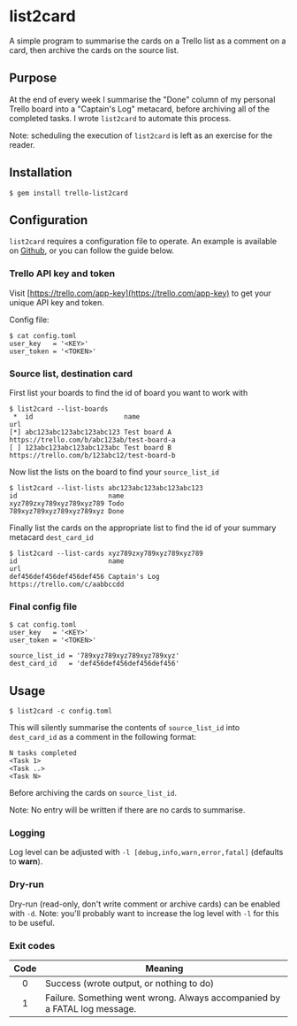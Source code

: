 # list2card
A simple program to summarise the cards on a Trello list as a comment on a card, then archive the cards on the source list.

## Purpose
At the end of every week I summarise the "Done" column of my personal 
Trello board into a "Captain's Log"
metacard, before archiving all of the completed tasks. I wrote `list2card` to automate this process.

Note: scheduling the execution of `list2card` is left as an exercise for the reader.

## Installation
```
$ gem install trello-list2card
```

## Configuration
`list2card` requires a configuration file to operate. An example is available on [Github](https://github.com/tomonocle/trello-list2card/blob/master/etc/config.toml.example), or you can follow the guide below.

### Trello API key and token
Visit [https://trello.com/app-key](https://trello.com/app-key) to get your unique API key and token.

Config file:

```
$ cat config.toml
user_key   = '<KEY>'
user_token = '<TOKEN>'
```

### Source list, destination card

First list your boards to find the id of board you want to work with

```
$ list2card --list-boards
 *  id                       name                                       url
[*] abc123abc123abc123abc123 Test board A                               https://trello.com/b/abc123ab/test-board-a
[ ] 123abc123abc123abc123abc Test board B                               https://trello.com/b/123abc12/test-board-b
```

Now list the lists on the board to find your `source_list_id`

```
$ list2card --list-lists abc123abc123abc123abc123
id                       name
xyz789zxy789xyz789xyz789 Todo
789xyz789xyz789xyz789xyz Done
```

Finally list the cards on the appropriate list to find the id of your summary metacard `dest_card_id`

```
$ list2card --list-cards xyz789zxy789xyz789xyz789
id                       name                                       url
def456def456def456def456 Captain's Log                              https://trello.com/c/aabbccdd
```

### Final config file
```
$ cat config.toml
user_key   = '<KEY>'
user_token = '<TOKEN>'

source_list_id = '789xyz789xyz789xyz789xyz'
dest_card_id   = 'def456def456def456def456'
```

## Usage

```
$ list2card -c config.toml
```

This will silently summarise the contents of `source_list_id` into `dest_card_id` as a comment in the following format:

```
N tasks completed
<Task 1>
<Task ..>
<Task N>
```

Before archiving the cards on `source_list_id`.

Note: No entry will be written if there are no cards to summarise.

### Logging
Log level can be adjusted with `-l [debug,info,warn,error,fatal]` (defaults to **warn**).

### Dry-run
Dry-run (read-only, don't write comment or archive cards) can be enabled with `-d`. Note: you'll probably want to increase the log level with `-l` for this to be useful.

### Exit codes
| Code | Meaning |
|:----:|---------|
| 0    | Success (wrote output, or nothing to do) |
| 1    | Failure. Something went wrong. Always accompanied by a FATAL log message. |
